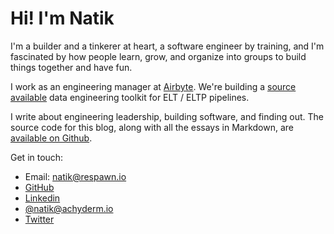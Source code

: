 # Hi! I'm Natik

I'm a builder and a tinkerer at heart, a software engineer by training, and I'm fascinated by how people learn, grow, and organize into groups to build things together and have fun.

I work as an engineering manager at [Airbyte](https://airbyte.com). We're building a [source available](https://github.com/airbytehq/airbyte) data engineering toolkit for ELT / ELTP pipelines.

I write about engineering leadership, building software, and finding out. The
source code for this blog, along with all the essays in Markdown, are
[available on Github](https://github.com/natikgadzhi/respawn-io).

Get in touch:
- Email: natik@respawn.io
- [GitHub](https://github.com/natikgadzhi)
- [Linkedin](https://linkedin.com/in/natikgadzhi)
- [@natik@achyderm.io](https://hachyderm.io/@natik)
- [Twitter](https://twitter.com/natikgadzhi)
